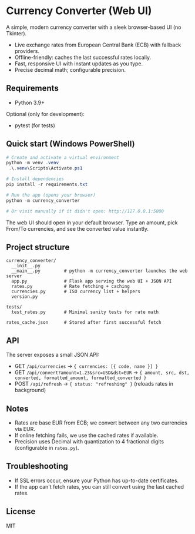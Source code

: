 # Currency Converter (Web UI)

A simple, modern currency converter with a sleek browser-based UI (no Tkinter).

- Live exchange rates from European Central Bank (ECB) with fallback providers.
- Offline-friendly: caches the last successful rates locally.
- Fast, responsive UI with instant updates as you type.
- Precise decimal math; configurable precision.

## Requirements

- Python 3.9+

Optional (only for development):
- pytest (for tests)

## Quick start (Windows PowerShell)

```powershell
# Create and activate a virtual environment
python -m venv .venv
 .\.venv\Scripts\Activate.ps1

# Install dependencies
pip install -r requirements.txt

# Run the app (opens your browser)
python -m currency_converter

# Or visit manually if it didn't open: http://127.0.0.1:5000
```

The web UI should open in your default browser. Type an amount, pick From/To currencies, and see the converted value instantly.

## Project structure

```
currency_converter/
  __init__.py
  __main__.py         # python -m currency_converter launches the web server
  app.py              # Flask app serving the web UI + JSON API
  rates.py            # Rate fetching + caching
  currencies.py       # ISO currency list + helpers
  version.py

tests/
  test_rates.py       # Minimal sanity tests for rate math

rates_cache.json      # Stored after first successful fetch
```

## API

The server exposes a small JSON API:

- GET `/api/currencies` → `{ currencies: [{ code, name }] }`
- GET `/api/convert?amount=1.23&src=USD&dst=EUR` → `{ amount, src, dst, converted, formatted_amount, formatted_converted }`
- POST `/api/refresh` → `{ status: "refreshing" }` (reloads rates in background)

## Notes

- Rates are base EUR from ECB; we convert between any two currencies via EUR.
- If online fetching fails, we use the cached rates if available.
- Precision uses Decimal with quantization to 4 fractional digits (configurable in `rates.py`).

## Troubleshooting

- If SSL errors occur, ensure your Python has up-to-date certificates.
- If the app can't fetch rates, you can still convert using the last cached rates.

## License

MIT
